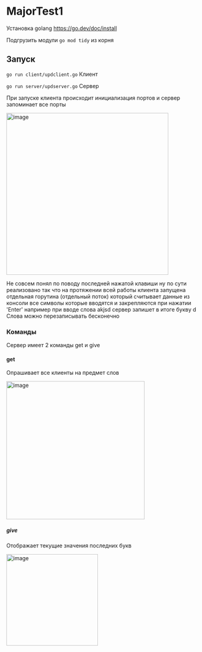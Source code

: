 # MajorTest1

Установка golang https://go.dev/doc/install

Подгрузить модули ``` go mod tidy ``` из корня

## Запуск

``` go run client/updclient.go ``` Клиент

``` go run server/updserver.go ``` Сервер

При запуске клиента происходит инициализация портов и сервер запоминает все порты

<img width="423" alt="image" src="https://user-images.githubusercontent.com/72603507/162495150-fea53bd9-98ba-42e5-b00a-4d0ba8e78f15.png">

Не совсем понял по поводу последней нажатой клавиши ну по сути реализовано так что на протяжении всей работы клиента
запущена отдельная горутина (отдельный поток) который считывает данные из консоли все символы которые вводятся и закрепляются
при нажатии 'Enter' например при вводе слова akjsd сервер запишет в итоге букву d
Слова можно перезаписывать бесконечно
### Команды

Сервер имеет 2 команды get и give

#### get 
Опрашивает все клиенты на предмет слов

<img width="361" alt="image" src="https://user-images.githubusercontent.com/72603507/162495635-b984fd0a-ee4f-486b-95e7-cc569177d030.png">

##### give
Отображает текущие значения последних букв

<img width="239" alt="image" src="https://user-images.githubusercontent.com/72603507/162495808-a253d55b-e535-4295-972d-9868171e20c7.png">
